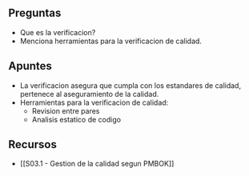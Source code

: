 ## Preguntas

- Que es la verificacion?
- Menciona herramientas para la verificacion de calidad.

## Apuntes

- La verificacion asegura que cumpla con los estandares de calidad, pertenece al aseguramiento de la calidad. 
- Herramientas para la verificacion de calidad:
	- Revision entre pares
	- Analisis estatico de codigo

## Recursos

- [[S03.1 - Gestion de la calidad segun PMBOK]]